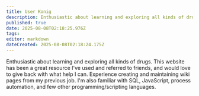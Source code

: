 ```yaml
---
title: User Konig
description: Enthusiastic about learning and exploring all kinds of drugs. This website has been a great resource I've used and referred to friends, and would love to give...
published: true
date: 2025-08-08T02:18:25.976Z
tags: 
editor: markdown
dateCreated: 2025-08-08T02:18:24.175Z
---
```


Enthusiastic about learning and exploring all kinds of drugs. This website has been a great resource I've used and referred to friends, and would love to give back with what help I can. Experience creating and maintaining wiki pages from my previous job. I'm also familiar with SQL, JavaScript, process automation, and few other programming/scripting languages.